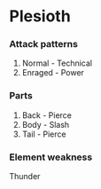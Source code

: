 # Plesioth

### Attack patterns
1. Normal - Technical
2. Enraged - Power

### Parts
1. Back - Pierce
2. Body - Slash
3. Tail - Pierce

### Element weakness
Thunder 